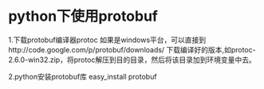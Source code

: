 python下使用protobuf
====
1.下载protobuf编译器protoc
如果是windows平台，可以直接到http://code.google.com/p/protobuf/downloads/ 下载编译好的版本,如protoc-2.6.0-win32.zip，将protoc解压到目的目录，然后将该目录加到环境变量中去。

2.python安装protobuf库
easy_install protobuf

